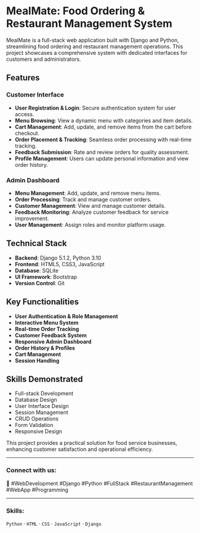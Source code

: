 # MealMate: Food Ordering & Restaurant Management System

MealMate is a full-stack web application built with Django and Python, streamlining food ordering and restaurant management operations. This project showcases a comprehensive system with dedicated interfaces for customers and administrators.

## Features

### Customer Interface
- **User Registration & Login**: Secure authentication system for user access.
- **Menu Browsing**: View a dynamic menu with categories and item details.
- **Cart Management**: Add, update, and remove items from the cart before checkout.
- **Order Placement & Tracking**: Seamless order processing with real-time tracking.
- **Feedback Submission**: Rate and review orders for quality assessment.
- **Profile Management**: Users can update personal information and view order history.

### Admin Dashboard
- **Menu Management**: Add, update, and remove menu items.
- **Order Processing**: Track and manage customer orders.
- **Customer Management**: View and manage customer details.
- **Feedback Monitoring**: Analyze customer feedback for service improvement.
- **User Management**: Assign roles and monitor platform usage.

## Technical Stack

- **Backend**: Django 5.1.2, Python 3.10
- **Frontend**: HTML5, CSS3, JavaScript
- **Database**: SQLite
- **UI Framework**: Bootstrap
- **Version Control**: Git

## Key Functionalities

- **User Authentication & Role Management**
- **Interactive Menu System**
- **Real-time Order Tracking**
- **Customer Feedback System**
- **Responsive Admin Dashboard**
- **Order History & Profiles**
- **Cart Management**
- **Session Handling**

## Skills Demonstrated

- Full-stack Development
- Database Design
- User Interface Design
- Session Management
- CRUD Operations
- Form Validation
- Responsive Design

This project provides a practical solution for food service businesses, enhancing customer satisfaction and operational efficiency.

---

### Connect with us:
📌 #WebDevelopment #Django #Python #FullStack #RestaurantManagement #WebApp #Programming

---

### Skills:

`Python` · `HTML` · `CSS` · `JavaScript` · `Django`
